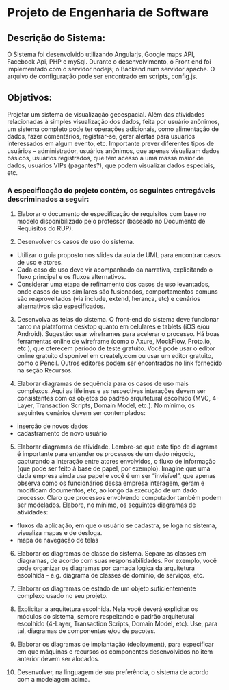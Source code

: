 # Projeto de Engenharia de Software

## Descrição do Sistema:

O Sistema foi desenvolvido utilizando Angularjs, Google maps API, Facebook Api, PHP e mySql. Durante o desenvolvimento, o Front end foi implementado com o servidor nodejs; o Backend num servidor apache. O arquivo de configuração pode ser encontrado em scripts, config.js. 


## Objetivos:

Projetar um sistema de visualização geoespacial. Além das atividades relacionadas à simples visualização dos
dados, feita por usuário anônimos, um sistema completo pode ter operações adicionais, como
alimentação de dados, fazer comentários, registrar-se, gerar alertas para usuários interessados em algum evento,
etc. Importante prever diferentes tipos de usuários – administrador, usuários anônimos, que apenas visualizam
dados básicos, usuários registrados, que têm acesso a uma massa maior de dados, usuários VIPs (pagantes?), que
podem visualizar dados especiais, etc. 


### A especificação do projeto contém, os seguintes entregáveis descriminados a seguir:
1. Elaborar o documento de especificação de requisitos com base no modelo disponibilizado pelo professor (baseado no Documento de Requisitos do RUP).

2. Desenvolver os casos de uso do sistema.
 - Utilizar o guia proposto nos slides da aula de UML para encontrar casos de uso e atores.
 - Cada caso de uso deve vir acompanhado da narrativa, explicitando o fluxo principal e os fluxos alternativos.
 - Considerar uma etapa de refinamento dos casos de uso levantados, onde casos de uso similares são fusionados, comportamentos comuns são reaproveitados (via include, extend, herança, etc) e cenários alternativos são especificados.
 
3. Desenvolva as telas do sistema. O front-end do sistema deve funcionar tanto na plataforma desktop quanto em celulares e tablets (iOS e/ou Android). Sugestão: usar wireframes para acelerar o processo. Há boas ferramentas online de wireframe (como o Axure, MockFlow, Proto.io, etc.), que oferecem período de teste gratuito. Você pode usar o editor online gratuito disponivel em creately.com ou usar um editor gratuito, como o Pencil. Outros editores podem ser encontrados no link fornecido na seção Recursos.

4. Elaborar diagramas de sequência para os casos de uso mais complexos. Aqui as lifelines e as respectivas interações devem ser consistentes com os objetos do padrão arquitetural escolhido (MVC, 4-Layer, Transaction Scripts, Domain Model, etc.). No mínimo, os seguintes cenários devem ser contemplados:
 - inserção de novos dados
 - cadastramento de novo usuário
 
5. Elaborar diagramas de atividade. Lembre-se que este tipo de diagrama é importante para entender os processos de um dado négocio, capturando a interação entre atores envolvidos, o fluxo de informação (que pode ser feito à base de papel, por exemplo). Imagine que uma dada empresa ainda usa papel e você é um ser “invisível”, que apenas observa como os funcionários dessa empresa interagem, geram e modificam documentos, etc, ao longo da execução de um dado processo. Claro que processos envolvendo computador também podem ser modelados. Elabore, no mínimo, os seguintes diagramas de atividades:
 - fluxos da aplicação, em que o usuário se cadastra, se loga no sistema, visualiza mapas e de desloga.
 - mapa de navegação de telas
 
6. Elaborar os diagramas de classe do sistema. Separe as classes em diagramas, de acordo com suas responsabilidades. Por exemplo, você pode organizar os diagramas por camada logica da arquitetura escolhida - e.g. diagrama de classes de dominio, de serviços, etc.

7. Elaborar os diagramas de estado de um objeto suficientemente complexo usado no seu projeto.

8. Explicitar a arquitetura escolhida. Nela você deverá explicitar os módulos do sistema, sempre respeitando o padrão arquitetural escolhido (4-Layer, Transaction Scripts, Domain Model, etc). Use, para tal, diagramas de componentes e/ou de pacotes.

9. Elaborar os diagramas de implantação (deployment), para especificar em que máquinas e recursos os componentes desenvolvidos no item anterior devem ser alocados.

10. Desenvolver, na linguagem de sua preferência, o sistema de acordo com a modelagem acima.

